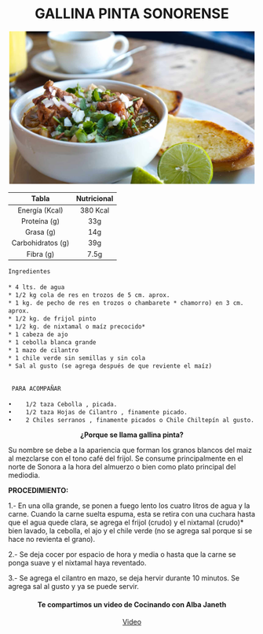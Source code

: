 <div align="center">

# **GALLINA PINTA SONORENSE**

</div>

<p align ="center">
<img src="images/sopa_01.jpg" width="500">
</p>

<div align ="center">

| Tabla        |Nutricional |
| :----------: | :--------: |
|Energía (Kcal)| 380 Kcal|
|Proteína (g)  | 33g|
|Grasa (g)     | 14g|
|Carbohidratos (g)| 39g|
|Fibra (g)     | 7.5g| 

</div>


```
Ingredientes

* 4 lts. de agua 
* 1/2 kg cola de res en trozos de 5 cm. aprox.
* 1 kg. de pecho de res en trozos o chambarete * chamorro) en 3 cm. aprox.
* 1/2 kg. de frijol pinto
* 1/2 kg. de nixtamal o maíz precocido*
* 1 cabeza de ajo
* 1 cebolla blanca grande
* 1 mazo de cilantro
* 1 chile verde sin semillas y sin cola
* Sal al gusto (se agrega después de que reviente el maíz)

```

```

 PARA ACOMPAÑAR

•	 1/2 taza Cebolla , picada.
•	 1/2 taza Hojas de Cilantro , finamente picado.
•	 2 Chiles serranos , finamente picados o Chile Chiltepín al gusto.

```

<div align ="center">

**¿Porque se llama gallina pinta?**

</div>

<div align ="left">

Su nombre se debe a la apariencia que forman los granos blancos del maiz al mezclarse con el tono café del frijol.
Se consume principalmente en el norte de Sonora a la hora del almuerzo o bien como plato principal del mediodia.

</div>

<div align ="left">

**PROCEDIMIENTO:**

1.- En una olla grande, se ponen a fuego lento los cuatro litros de agua y la carne. Cuando la carne suelta espuma, esta se retira con una cuchara hasta que el agua quede clara, se agrega el frijol (crudo) y el nixtamal (crudo)* bien lavado, la cebolla, el ajo y el chile verde (no se agrega sal porque si se hace no revienta el grano).

2.- Se deja cocer por espacio de hora y media o hasta que la carne se ponga suave y el nixtamal haya reventado.

3.- Se agrega el cilantro en mazo, se deja hervir durante 10 minutos. Se agrega sal al gusto y ya se puede servir.

</div>

<div align ="center">

#### Te compartimos un video de Cocinando con Alba Janeth
[Video](https://www.youtube.com/watch?v=Rk3xEa-cAC8)

</div>